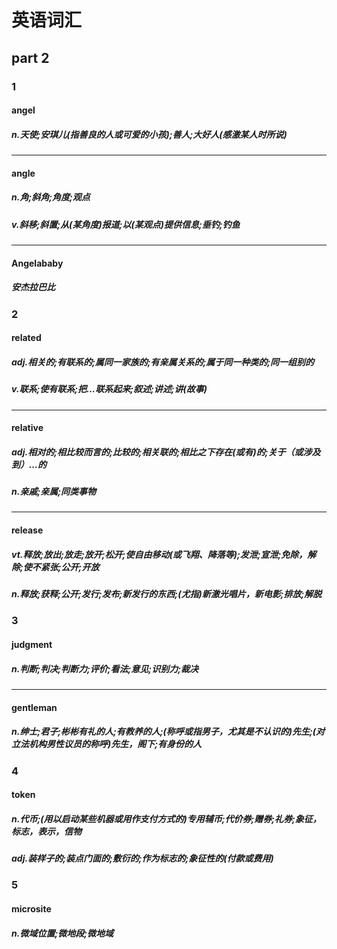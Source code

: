# 英语词汇

## part 2

### 1
#### angel
##### n.天使;安琪儿(指善良的人或可爱的小孩);善人;大好人(感激某人时所说)

---
#### angle
##### n.角;斜角;角度;观点
##### v.斜移;斜置;从(某角度)报道;以(某观点)提供信息;垂钓;钓鱼

---
#### Angelababy
##### 安杰拉巴比

### 2
#### related
##### adj.相关的;有联系的;属同一家族的;有亲属关系的;属于同一种类的;同一组别的
##### v.联系;使有联系;把…联系起来;叙述;讲述;讲(故事)

---
#### relative
##### adj.相对的;相比较而言的;比较的;相关联的;相比之下存在(或有)的;关于（或涉及到）…的
##### n.亲戚;亲属;同类事物

---
#### release
##### vt.释放;放出;放走;放开;松开;使自由移动(或飞翔、降落等);发泄;宣泄;免除，解除;使不紧张;公开;开放
##### n.释放;获释;公开;发行;发布;新发行的东西;(尤指)新激光唱片，新电影;排放;解脱

### 3
#### judgment
##### n.判断;判决;判断力;评价;看法;意见;识别力;裁决

---
#### gentleman
##### n.绅士;君子;彬彬有礼的人;有教养的人;(称呼或指男子，尤其是不认识的)先生;(对立法机构男性议员的称呼)先生，阁下;有身份的人

### 4
#### token
##### n.代币;(用以启动某些机器或用作支付方式的)专用辅币;代价券;赠券;礼券;象征，标志，表示，信物
##### adj.装样子的;装点门面的;敷衍的;作为标志的;象征性的(付款或费用)

### 5
#### microsite
##### n.微域位置;微地段;微地域